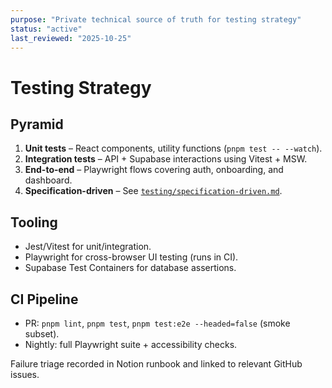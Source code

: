 ```yaml
---
purpose: "Private technical source of truth for testing strategy"
status: "active"
last_reviewed: "2025-10-25"
---
```


# Testing Strategy

## Pyramid

1. **Unit tests** – React components, utility functions (`pnpm test -- --watch`).
2. **Integration tests** – API + Supabase interactions using Vitest + MSW.
3. **End-to-end** – Playwright flows covering auth, onboarding, and dashboard.
4. **Specification-driven** – See [`testing/specification-driven.md`](specification-driven.md).

## Tooling

- Jest/Vitest for unit/integration.
- Playwright for cross-browser UI testing (runs in CI).
- Supabase Test Containers for database assertions.

## CI Pipeline

- PR: `pnpm lint`, `pnpm test`, `pnpm test:e2e --headed=false` (smoke subset).
- Nightly: full Playwright suite + accessibility checks.

Failure triage recorded in Notion runbook and linked to relevant GitHub issues.
